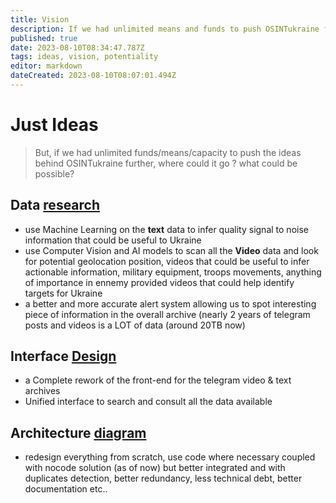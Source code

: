 ```yaml
---
title: Vision
description: If we had unlimited means and funds to push OSINTukraine further, where could it go ?
published: true
date: 2023-08-10T08:34:47.787Z
tags: ideas, vision, potentiality
editor: markdown
dateCreated: 2023-08-10T08:07:01.494Z
---
```


# Just Ideas
> But, if we had unlimited funds/means/capacity to push the ideas behind OSINTukraine further, where could it go ? what could be possible?

## Data [research](/research)

- use Machine Learning on the **text** data to infer quality signal to noise information that could be useful to Ukraine
- use Computer Vision and AI models to scan all the **Video** data and look for potential geolocation position, videos that could be useful to infer actionable information, military equipment, troops movements, anything of importance in ennemy provided videos that could help identify targets for Ukraine
- a better and more accurate alert system allowing us to spot interesting piece of information in the overall archive (nearly 2 years of telegram posts and videos is a LOT of data (around 20TB now)

## Interface [Design](/archive)

- a Complete rework of the front-end for the telegram video & text archives
- Unified interface to search and consult all the data available


## Architecture [diagram](/diagram) 
- redesign everything from scratch, use code where necessary coupled with nocode solution (as of now) but better integrated and with duplicates detection, better redundancy, less technical debt, better documentation etc..







